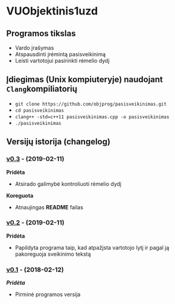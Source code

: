 # VUObjektinis1uzd

## Programos tikslas

- Vardo įrašymas
- Atspausdinti įrėmintą pasisveikinimą
- Leisti vartotojui pasirinkti rėmelio dydį

## Įdiegimas (Unix kompiuteryje) naudojant `Clang`kompiliatorių 

- `git clone https://github.com/objprog/pasisveikinimas.git`
- `cd pasisveikinimas`
- `clang++ -std=c++11 pasisveikinimas.cpp -o pasisveikinimas`
- `./pasisveikinimas`

## Versijų istorija (changelog)

### [v0.3](https://github.com/ToNyHasK/VUObjektinis1uzd/releases/tag/v0.3) - (2019-02-11)

**Pridėta**

- Atsirado galimybė kontroliuoti rėmelio dydį

**Koreguota**

- Atnaujingas **README** failas

### [v0.2](https://github.com/ToNyHasK/VUObjektinis1uzd/releases/tag/v0.2) - (2019-02-11)

**Pridėta**

- Papildyta programa taip, kad atpažįsta vartotojo lytį ir pagal ją pakoreguoja sveikinimo tekstą

### [v0.1](https://github.com/ToNyHasK/VUObjektinis1uzd/releases/tag/v0.1) - (2018-02-12)

***Pridėta***

- Pirminė programos versija
